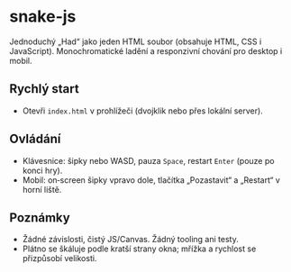 # snake-js

Jednoduchý „Had“ jako jeden HTML soubor (obsahuje HTML, CSS i JavaScript). Monochromatické ladění a responzivní chování pro desktop i mobil.

## Rychlý start
- Otevři `index.html` v prohlížeči (dvojklik nebo přes lokální server).

## Ovládání
- Klávesnice: šipky nebo WASD, pauza `Space`, restart `Enter` (pouze po konci hry).
- Mobil: on‑screen šipky vpravo dole, tlačítka „Pozastavit“ a „Restart“ v horní liště.

## Poznámky
- Žádné závislosti, čistý JS/Canvas. Žádný tooling ani testy.
- Plátno se škáluje podle kratší strany okna; mřížka a rychlost se přizpůsobí velikosti.
